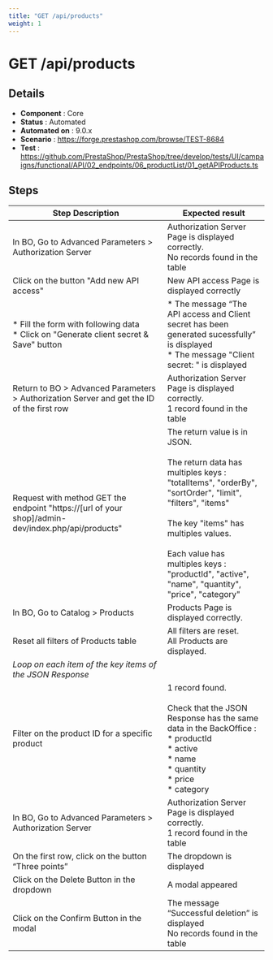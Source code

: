 ```yaml
---
title: "GET /api/products"
weight: 1
---
```


# GET /api/products
## Details
* **Component** : Core
* **Status** : Automated
* **Automated on** : 9.0.x
* **Scenario** : https://forge.prestashop.com/browse/TEST-8684
* **Test** : https://github.com/PrestaShop/PrestaShop/tree/develop/tests/UI/campaigns/functional/API/02_endpoints/06_productList/01_getAPIProducts.ts

## Steps
| Step Description | Expected result |
| ----- | ----- |
| In BO, Go to Advanced Parameters > Authorization Server | Authorization Server Page is displayed correctly.<br>No records found in the table |
| Click on the button "Add new API access" | New API access Page is displayed correctly |
| * Fill the form with following data<br> * Click on "Generate client secret & Save" button | * The message “The API access and Client secret has been generated sucessfully” is displayed<br> * The message "Client secret: " is displayed |
| Return to BO > Advanced Parameters > Authorization Server and get the ID of the first row | Authorization Server Page is displayed correctly.<br>1 record found in the table |
| Request with method GET the endpoint "https://[url of your shop]/admin-dev/index.php/api/products" | The return value is in JSON.<br><br>The return data has multiples keys : "totalItems", "orderBy", "sortOrder", "limit", "filters", "items"<br><br>The key "items" has multiples values.<br><br>Each value has multiples keys : "productId", "active", "name", "quantity", "price", "category" |
| In BO, Go to Catalog > Products | Products Page is displayed correctly. |
| Reset all filters of Products table | All filters are reset. <br>All Products are displayed. |
| *Loop on each item of the key items of the JSON Response* |  |
| Filter on the product ID for a specific product | 1 record found.<br><br>Check that the JSON Response has the same data in the BackOffice :<br> * productId<br> * active<br> * name<br> * quantity<br> * price<br> * category |
| In BO, Go to Advanced Parameters > Authorization Server | Authorization Server Page is displayed correctly.<br>1 record found in the table |
| On the first row, click on the button “Three points” | The dropdown is displayed |
| Click on the Delete Button in the dropdown | A modal appeared |
| Click on the Confirm Button in the modal | The message “Successful deletion” is displayed<br>No records found in the table |
